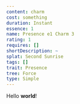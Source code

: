 ```yaml
---
content: charm
cost: something
duration: Instant
essence: 1
name: Presence e1 Charm 3
rating: 1
requires: []
shortDescription: ~
splat: Second Sunrise
tags: []
trait: Presence
tree: Force
type: Simple
---
```


Hello **world**!
